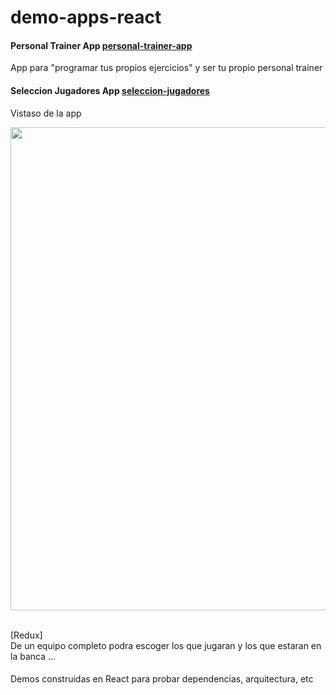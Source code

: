 # demo-apps-react
#### Personal Trainer App [personal-trainer-app](https://github.com/popehiflo/demo-apps-react/tree/master/personal-trainer-app)

App para "programar tus propios ejercicios" y ser tu propio personal trainer

#### Seleccion Jugadores App [seleccion-jugadores](https://github.com/popehiflo/demo-apps-react/tree/master/seleccion-jugadores)<br/>
Vistaso de la app
<p align="center"> <img src="https://github.com/popehiflo/demo-apps-react/tree/master/seleccion-jugadores/public/seleccion-jugadores.png" width="773"/></p>
<br>
[Redux]<br/>
De un equipo completo podra escoger los que jugaran y los que estaran en la banca ...

#### 
Demos construidas en React para probar dependencias, arquitectura, etc
